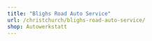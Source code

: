 ```yaml
---
title: "Blighs Road Auto Service"
url: /christchurch/blighs-road-auto-service/
shop: Autowerkstatt
---
```


